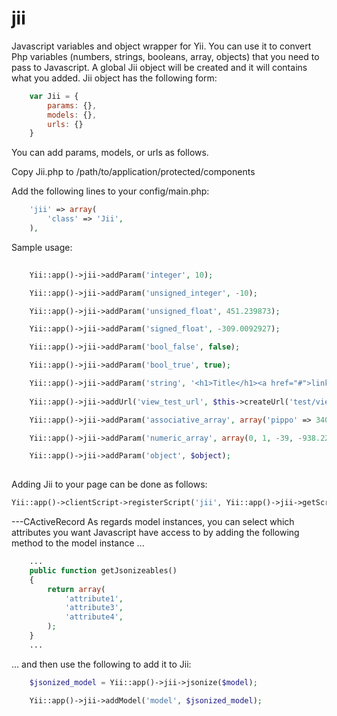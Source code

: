 jii
===

Javascript variables and object wrapper for Yii.
You can use it to convert Php variables (numbers, strings, booleans, array, objects) that you need to pass to Javascript.
A global Jii object will be created and it will contains what you added.
Jii object has the following form:
```javascript
	var Jii = {
		params: {},
		models: {},
		urls: {}
	}	
```

You can add params, models, or urls as follows.

Copy Jii.php to /path/to/application/protected/components

Add the following lines to your config/main.php:
```php
	'jii' => array(
		'class' => 'Jii',
	),
```

Sample usage:
```php
	
	Yii::app()->jii->addParam('integer', 10);

	Yii::app()->jii->addParam('unsigned_integer', -10);

	Yii::app()->jii->addParam('unsigned_float', 451.239873);

	Yii::app()->jii->addParam('signed_float', -309.0092927);

	Yii::app()->jii->addParam('bool_false', false);

	Yii::app()->jii->addParam('bool_true', true);

	Yii::app()->jii->addParam('string', '<h1>Title</h1><a href="#">link</a>');
	
	Yii::app()->jii->addUrl('view_test_url', $this->createUrl('test/view', array('id' => 1)));

	Yii::app()->jii->addParam('associative_array', array('pippo' => 3409879, '+349287//' => '<a>link</a>'));

	Yii::app()->jii->addParam('numeric_array', array(0, 1, -39, -938.2223, '<a href="#">Prova</a>', true));

	Yii::app()->jii->addParam('object', $object);
	
```

Adding Jii to your page can be done as follows:
```php
Yii::app()->clientScript->registerScript('jii', Yii::app()->jii->getScript(), CClientScript::POS_END);
```

---CActiveRecord
As regards model instances, you can select which attributes you want Javascript have access to by adding the following method to the model instance ...

```php
	...
	public function getJsonizeables()
	{
		return array(
			'attribute1',
			'attribute3',
			'attribute4',
		);
	}
	...
```
... and then use the following to add it to Jii:
```php
	$jsonized_model = Yii::app()->jii->jsonize($model);

	Yii::app()->jii->addModel('model', $jsonized_model);
```